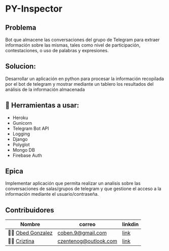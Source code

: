 # PY-Inspector

## Problema

Bot que almacene las conversaciones del grupo de Telegram para extraer información sobre las mismas, tales como nivel de participación, contestaciones, o uso de palabras y expresiones.

## Solucion: 
Desarrollar un aplicación en python para procesar la información recopilada por el bot de telegram y mostrar mediante un tablero los resultados del análisis de la información almacenada

## 🔨 Herramientas a usar: 
- Heroku
- Gunicorn
- Telegram Bot API
- Logging
- Django
- Polyglot
- Mongo DB
- Firebase Auth

## Epica
Implementar aplicación que permita realizar un analisis sobre las conversaciones de salas/grupos de telegram y que gestione el acceso a la información mediante el usuario/contraseña.

## Contribuidores
| Nombre | correo | linkdin |
|--------|--------|---------|
|👨‍💻 [Obed Gonzalez](https://github.com/Kobedinho)| coben.9@gmail.com | [link](https://www.linkedin.com/in/obed-gonzalez-6443594a)|
|👨‍💻 [Criztina](https://github.com/criztinazg) | czentenog@outlook.com |[link](https://www.linkedin.com/in/cristinazenteno)|
